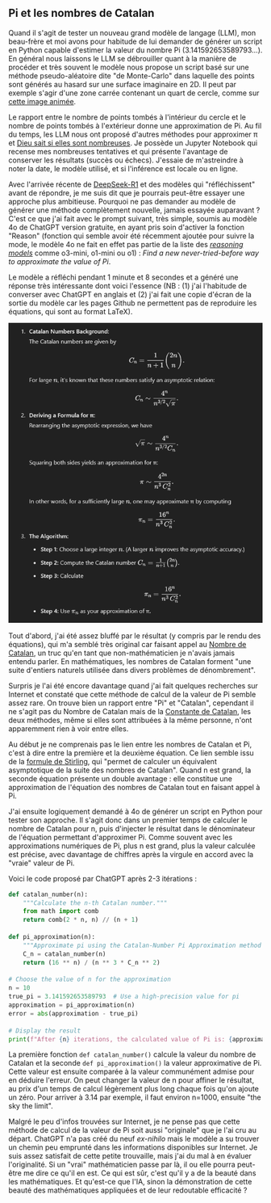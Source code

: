 ## Pi et les nombres de Catalan

Quand il s'agit de tester un nouveau grand modèle de langage (LLM), mon beau-frère et moi avons pour habitude de lui demander de générer un script en Python capable d'estimer la valeur du nombre Pi (3.141592653589793...). En général nous laissons le LLM se débrouiller quant à la manière de procéder et très souvent le modèle nous propose un script basé sur une méthode pseudo-aléatoire dite "de Monte-Carlo" dans laquelle des points sont générés au hasard sur une surface imaginaire en 2D. Il peut par exemple s'agir d'une zone carrée contenant un quart de cercle, comme sur [cette image animée](https://en.wikipedia.org/wiki/Approximations_of_%CF%80#/media/File:Pi_monte_carlo_en.gif).

Le rapport entre le nombre de points tombés à l'intérieur du cercle et le nombre de points tombés à l'extérieur donne une approximation de Pi. Au fil du temps, les LLM nous ont proposé d'autres méthodes pour approximer π et [Dieu sait si elles sont nombreuses](https://fr.wikipedia.org/wiki/Approximation_de_%CF%80). Je possède un Jupyter Notebook qui recense mes nombreuses tentatives et qui présente l'avantage de conserver les résultats (succès ou échecs). J'essaie de m'astreindre à noter la date, le modèle utilisé, et si l'inférence est locale ou en ligne.

Avec l'arrivée récente de [DeepSeek-R1](https://blog.octo.com/octo-comprendre-les-mecanismes-derriere-le-modele-deepseek-r1-(partie-1)) et des modèles qui "réfléchissent" avant de répondre, je me suis dit que je pourrais peut-être essayer une approche plus ambitieuse. Pourquoi ne pas demander au modèle de générer une méthode complètement nouvelle, jamais essayée auparavant ? C'est ce que j'ai fait avec le prompt suivant, très simple, soumis au modèle 4o de ChatGPT version gratuite, en ayant pris soin d'activer la fonction "Reason" (fonction qui semble avoir été récemment ajoutée pour suivre la mode, le modèle 4o ne fait en effet pas partie de la liste des [*reasoning models*](https://platform.openai.com/docs/models) comme o3-mini, o1-mini ou o1) : *Find a new never-tried-before way to approximate the value of Pi*.

Le modèle a réfléchi pendant 1 minute et 8 secondes et a généré une réponse très intéressante dont voici l'essence (NB : (1) j'ai l'habitude de converser avec ChatGPT en anglais et (2) j'ai fait une copie d'écran de la sortie du modèle car les pages Github ne permettent pas de reproduire les équations, qui sont au format LaTeX).

![ChatGPT output equations](/images/catalan.png)

Tout d'abord, j'ai été assez bluffé par le résultat (y compris par le rendu des équations), qui m'a semblé très original car faisant appel au [Nombre de Catalan](https://fr.wikipedia.org/wiki/Nombre_de_Catalan), un truc qu'en tant que non-mathématicien je n'avais jamais entendu parler. En mathématiques, les nombres de Catalan forment "une suite d'entiers naturels utilisée dans divers problèmes de dénombrement".

Surpris je l'ai été encore davantage quand j'ai fait quelques recherches sur Internet et constaté que cette méthode de calcul de la valeur de Pi semble assez rare. On trouve bien un rapport entre "Pi" et "Catalan", cependant il ne s'agit pas du Nombre de Catalan mais de la [Constante de Catalan](https://fr.wikipedia.org/wiki/Constante_de_Catalan), les deux méthodes, même si elles sont attribuées à la même personne, n'ont apparemment rien à voir entre elles.

Au début je ne comprenais pas le lien entre les nombres de Catalan et Pi, c'est à dire entre la première et la deuxième équation. Ce lien semble issu de la [formule de Stirling](https://fr.wikipedia.org/wiki/Nombre_de_Catalan#Propri%C3%A9t%C3%A9s_et_comportement_asymptotique), qui "permet de calculer un équivalent asymptotique de la suite des nombres de Catalan". Quand n est grand, la seconde équation présente un double avantage : elle constitue une approximation de l'équation des nombres de Catalan tout en faisant appel à Pi.

J'ai ensuite logiquement demandé à 4o de générer un script en Python pour tester son approche. Il s'agit donc dans un premier temps de calculer le nombre de Catalan pour n, puis d'injecter le résultat dans le dénominateur de l'équation permettant d'approximer Pi. Comme souvent avec les approximations numériques de Pi, plus n est grand, plus la valeur calculée est précise, avec davantage de chiffres après la virgule en accord avec la "vraie" valeur de Pi.

Voici le code proposé par ChatGPT après 2-3 itérations :

```python
def catalan_number(n):
    """Calculate the n-th Catalan number."""
    from math import comb
    return comb(2 * n, n) // (n + 1)

def pi_approximation(n):
    """Approximate pi using the Catalan-Number Pi Approximation method for a single n."""
    C_n = catalan_number(n)
    return (16 ** n) / (n ** 3 * C_n ** 2)

# Choose the value of n for the approximation
n = 10
true_pi = 3.141592653589793  # Use a high-precision value for pi
approximation = pi_approximation(n)
error = abs(approximation - true_pi)

# Display the result
print(f"After {n} iterations, the calculated value of Pi is: {approximation}, with an error of {error}")
```

La première fonction `def catalan_number()` calcule la valeur du nombre de Catalan et la seconde `def pi_approximation()` la valeur approximative de Pi. Cette valeur est ensuite comparée à la valeur communément admise pour en déduire l'erreur. On peut changer la valeur de n pour affiner le résultat, au prix d'un temps de calcul légèrement plus long chaque fois qu'on ajoute un zéro. Pour arriver à 3.14 par exemple, il faut environ n=1000, ensuite "the sky the limit".

Malgré le peu d'infos trouvées sur Internet, je ne pense pas que cette méthode de calcul de la valeur de Pi soit aussi "originale" que je l'ai cru au départ. ChatGPT n'a pas créé du neuf *ex-nihilo* mais le modèle a su trouver un chemin peu emprunté dans les informations disponibles sur Internet. Je suis assez satisfait de cette petite trouvaille, mais j'ai du mal à en évaluer l'originalité. Si un "vrai" mathématicien passe par là, il ou elle pourra peut-être me dire ce qu'il en est. Ce qui est sûr, c'est qu'il y a de la beauté dans les mathématiques. Et qu'est-ce que l'IA, sinon la démonstration de cette beauté des mathématiques appliquées et de leur redoutable efficacité ?
